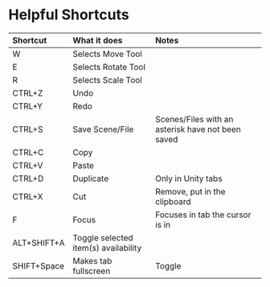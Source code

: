 # Helpful Shortcuts

| Shortcut | What it does | Notes |
| :--- | :--- | :--- |
| W | Selects Move Tool |  |
| E | Selects Rotate Tool |  |
| R | Selects Scale Tool |  |
| CTRL+Z | Undo |  |
| CTRL+Y | Redo |  |
| CTRL+S | Save Scene/File | Scenes/Files with an asterisk have not been saved |
| CTRL+C | Copy |  |
| CTRL+V | Paste |  |
| CTRL+D | Duplicate | Only in Unity tabs |
| CTRL+X | Cut | Remove, put in the clipboard |
| F | Focus | Focuses in tab the cursor is in |
| ALT+SHIFT+A | Toggle selected item\(s\) availability |  |
| SHIFT+Space | Makes tab fullscreen | Toggle |



